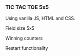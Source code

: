 ### TIC TAC TOE 5x5

Using vanilla JS, HTML and CSS. 

Field size 5x5

Winning counters

Restart functionality
